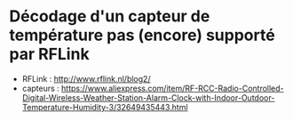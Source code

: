 # Décodage d'un capteur de température pas (encore) supporté par RFLink

* RFLink : http://www.rflink.nl/blog2/
* capteurs : https://www.aliexpress.com/item/RF-RCC-Radio-Controlled-Digital-Wireless-Weather-Station-Alarm-Clock-with-Indoor-Outdoor-Temperature-Humidity-3/32649435443.html
